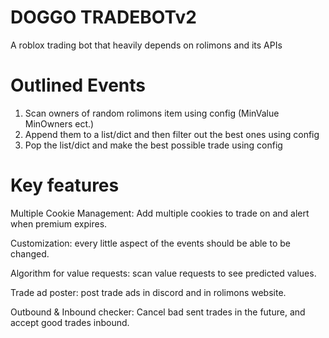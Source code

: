 # DOGGO TRADEBOTv2
A roblox trading bot that heavily depends on rolimons and its APIs

# Outlined Events
1. Scan owners of random rolimons item using config (MinValue MinOwners ect.)
2. Append them to a list/dict and then filter out the best ones using config
3. Pop the list/dict and make the best possible trade using config

# Key features
Multiple Cookie Management: Add multiple cookies to trade on and alert when premium expires.

Customization: every little aspect of the events should be able to be changed.

Algorithm for value requests: scan value requests to see predicted values.

Trade ad poster: post trade ads in discord and in rolimons website.

Outbound & Inbound checker: Cancel bad sent trades in the future, and accept good trades inbound.



